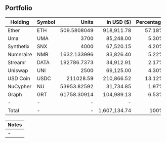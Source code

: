 ## Portfolio

| Holding              | Symbol | Units       | in USD ($)  | Percentage |
|----------------------|--------|-------------:|-------------:|------------:|
| Ether     | ETH    | 509.5808049 | 918,911.78  | 57.18%     |
| Uma       | UMA    | 3700        | 85,248.00    | 5.30%      |
| Synthetix | SNX    | 4000        | 67,520.15    | 4.20%      |
| Numeraire | NMR    | 1632.133996 | 83,826.40    | 5.22%      |
| Streamr   | DATA   | 192786.7373 | 34,912.91    | 2.17%      |
| Uniswap   | UNI    | 2500        | 69,125.00    | 4.30%      |
| USD Coin  | USDC   | 211028.59   | 210,866.52  | 13.12%     |
| NuCypher  | NU     | 53953.82592 | 31,734.85    | 1.97%      |
| Graph     | GRT    | 61758.30914 | 104,989.13  | 6.53%      |
| -         | -      | -           | -            | -          |
| Total     | -      | -           | 1,607,134.74 | 100%       |

|Notes|
|---|
|-|
